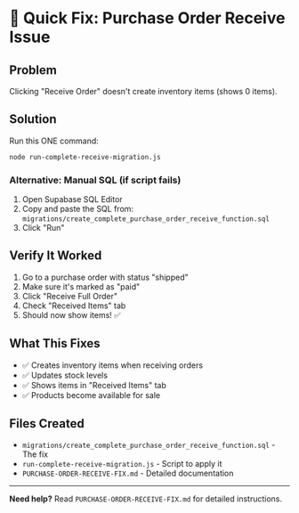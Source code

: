 # 🚀 Quick Fix: Purchase Order Receive Issue

## Problem
Clicking "Receive Order" doesn't create inventory items (shows 0 items).

## Solution
Run this ONE command:

```bash
node run-complete-receive-migration.js
```

### Alternative: Manual SQL (if script fails)

1. Open Supabase SQL Editor
2. Copy and paste the SQL from:
   `migrations/create_complete_purchase_order_receive_function.sql`
3. Click "Run"

## Verify It Worked

1. Go to a purchase order with status "shipped"
2. Make sure it's marked as "paid"
3. Click "Receive Full Order"
4. Check "Received Items" tab
5. Should now show items! ✅

## What This Fixes

- ✅ Creates inventory items when receiving orders
- ✅ Updates stock levels
- ✅ Shows items in "Received Items" tab
- ✅ Products become available for sale

## Files Created

- `migrations/create_complete_purchase_order_receive_function.sql` - The fix
- `run-complete-receive-migration.js` - Script to apply it
- `PURCHASE-ORDER-RECEIVE-FIX.md` - Detailed documentation

---

**Need help?** Read `PURCHASE-ORDER-RECEIVE-FIX.md` for detailed instructions.

